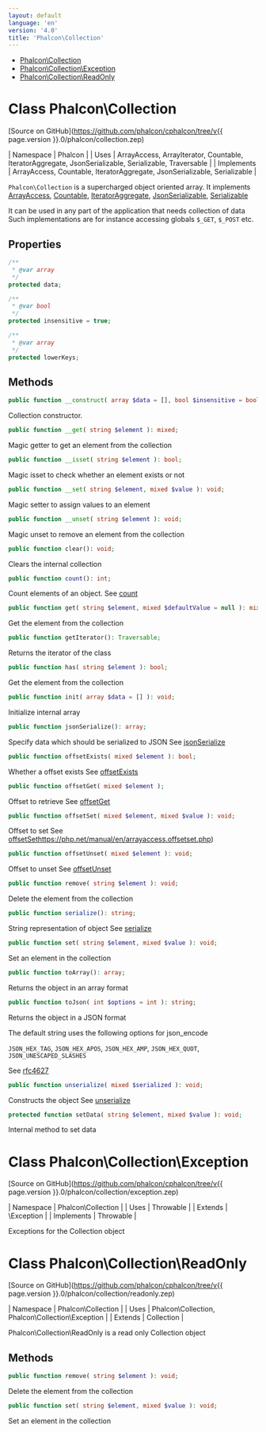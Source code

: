 ```yaml
---
layout: default
language: 'en'
version: '4.0'
title: 'Phalcon\Collection'
---
```


* [Phalcon\Collection](#collection)
* [Phalcon\Collection\Exception](#collection-exception)
* [Phalcon\Collection\ReadOnly](#collection-readonly)
        
<h1 id="collection">Class Phalcon\Collection</h1>

[Source on GitHub](https://github.com/phalcon/cphalcon/tree/v{{ page.version }}.0/phalcon/collection.zep)

| Namespace  | Phalcon |
| Uses       | ArrayAccess, ArrayIterator, Countable, IteratorAggregate, JsonSerializable, Serializable, Traversable |
| Implements | ArrayAccess, Countable, IteratorAggregate, JsonSerializable, Serializable |

`Phalcon\Collection` is a supercharged object oriented array. It implements [ArrayAccess](https://www.php.net/manual/en/class.arrayaccess.php), [Countable](https://www.php.net/manual/en/class.countable.php), [IteratorAggregate](https://www.php.net/manual/en/class.iteratoraggregate.php), [JsonSerializable](https://www.php.net/manual/en/class.jsonserializable.php), [Serializable](https://www.php.net/manual/en/class.serializable.php)

It can be used in any part of the application that needs collection of data
Such implementations are for instance accessing globals `$_GET`, `$_POST`
etc.


## Properties
```php
/**
 * @var array
 */
protected data;

/**
 * @var bool
 */
protected insensitive = true;

/**
 * @var array
 */
protected lowerKeys;

```

## Methods
```php
public function __construct( array $data = [], bool $insensitive = bool );
```
Collection constructor.


```php
public function __get( string $element ): mixed;
```
Magic getter to get an element from the collection


```php
public function __isset( string $element ): bool;
```
Magic isset to check whether an element exists or not


```php
public function __set( string $element, mixed $value ): void;
```
Magic setter to assign values to an element


```php
public function __unset( string $element ): void;
```
Magic unset to remove an element from the collection


```php
public function clear(): void;
```
Clears the internal collection


```php
public function count(): int;
```
Count elements of an object.
See [count](https://php.net/manual/en/countable.count.php)


```php
public function get( string $element, mixed $defaultValue = null ): mixed;
```
Get the element from the collection


```php
public function getIterator(): Traversable;
```
Returns the iterator of the class


```php
public function has( string $element ): bool;
```
Get the element from the collection


```php
public function init( array $data = [] ): void;
```
Initialize internal array


```php
public function jsonSerialize(): array;
```
Specify data which should be serialized to JSON
See [jsonSerialize](https://php.net/manual/en/jsonserializable.jsonserialize.php)


```php
public function offsetExists( mixed $element ): bool;
```
Whether a offset exists
See [offsetExists](https://php.net/manual/en/arrayaccess.offsetexists.php)


```php
public function offsetGet( mixed $element );
```
Offset to retrieve
See [offsetGet](https://php.net/manual/en/arrayaccess.offsetget.php)


```php
public function offsetSet( mixed $element, mixed $value ): void;
```
Offset to set
See [offsetSet](
@link )https://php.net/manual/en/arrayaccess.offsetset.php)


```php
public function offsetUnset( mixed $element ): void;
```
Offset to unset
See [offsetUnset](https://php.net/manual/en/arrayaccess.offsetunset.php)


```php
public function remove( string $element ): void;
```
Delete the element from the collection


```php
public function serialize(): string;
```
String representation of object
See [serialize](https://php.net/manual/en/serializable.serialize.php)


```php
public function set( string $element, mixed $value ): void;
```
Set an element in the collection


```php
public function toArray(): array;
```
Returns the object in an array format


```php
public function toJson( int $options = int ): string;
```
Returns the object in a JSON format

The default string uses the following options for json_encode

`JSON_HEX_TAG`, `JSON_HEX_APOS`, `JSON_HEX_AMP`, `JSON_HEX_QUOT`,
`JSON_UNESCAPED_SLASHES`

See [rfc4627](https://www.ietf.org/rfc/rfc4627.txt)


```php
public function unserialize( mixed $serialized ): void;
```
Constructs the object
See [unserialize](https://php.net/manual/en/serializable.unserialize.php)


```php
protected function setData( string $element, mixed $value ): void;
```
Internal method to set data



        
<h1 id="collection-exception">Class Phalcon\Collection\Exception</h1>

[Source on GitHub](https://github.com/phalcon/cphalcon/tree/v{{ page.version }}.0/phalcon/collection/exception.zep)

| Namespace  | Phalcon\Collection |
| Uses       | Throwable |
| Extends    | \Exception |
| Implements | Throwable |

Exceptions for the Collection object


        
<h1 id="collection-readonly">Class Phalcon\Collection\ReadOnly</h1>

[Source on GitHub](https://github.com/phalcon/cphalcon/tree/v{{ page.version }}.0/phalcon/collection/readonly.zep)

| Namespace  | Phalcon\Collection |
| Uses       | Phalcon\Collection, Phalcon\Collection\Exception |
| Extends    | Collection |

Phalcon\Collection\ReadOnly is a read only Collection object


## Methods
```php
public function remove( string $element ): void;
```
Delete the element from the collection


```php
public function set( string $element, mixed $value ): void;
```
Set an element in the collection


